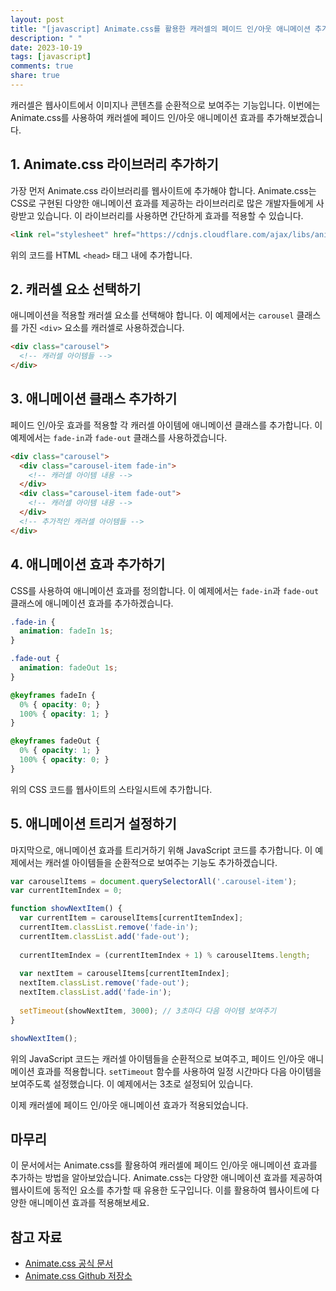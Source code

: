 ```yaml
---
layout: post
title: "[javascript] Animate.css를 활용한 캐러셀의 페이드 인/아웃 애니메이션 추가하기"
description: " "
date: 2023-10-19
tags: [javascript]
comments: true
share: true
---
```


캐러셀은 웹사이트에서 이미지나 콘텐츠를 순환적으로 보여주는 기능입니다. 이번에는 Animate.css를 사용하여 캐러셀에 페이드 인/아웃 애니메이션 효과를 추가해보겠습니다.

## 1. Animate.css 라이브러리 추가하기

가장 먼저 Animate.css 라이브러리를 웹사이트에 추가해야 합니다. Animate.css는 CSS로 구현된 다양한 애니메이션 효과를 제공하는 라이브러리로 많은 개발자들에게 사랑받고 있습니다. 이 라이브러리를 사용하면 간단하게 효과를 적용할 수 있습니다.

```html
<link rel="stylesheet" href="https://cdnjs.cloudflare.com/ajax/libs/animate.css/4.1.1/animate.min.css">
```

위의 코드를 HTML `<head>` 태그 내에 추가합니다.

## 2. 캐러셀 요소 선택하기

애니메이션을 적용할 캐러셀 요소를 선택해야 합니다. 이 예제에서는 `carousel` 클래스를 가진 `<div>` 요소를 캐러셀로 사용하겠습니다.

```html
<div class="carousel">
  <!-- 캐러셀 아이템들 -->
</div>
```

## 3. 애니메이션 클래스 추가하기

페이드 인/아웃 효과를 적용할 각 캐러셀 아이템에 애니메이션 클래스를 추가합니다. 이 예제에서는 `fade-in`과 `fade-out` 클래스를 사용하겠습니다.

```html
<div class="carousel">
  <div class="carousel-item fade-in">
    <!-- 캐러셀 아이템 내용 -->
  </div>
  <div class="carousel-item fade-out">
    <!-- 캐러셀 아이템 내용 -->
  </div>
  <!-- 추가적인 캐러셀 아이템들 -->
</div>
```

## 4. 애니메이션 효과 추가하기

CSS를 사용하여 애니메이션 효과를 정의합니다. 이 예제에서는 `fade-in`과 `fade-out` 클래스에 애니메이션 효과를 추가하겠습니다.

```css
.fade-in {
  animation: fadeIn 1s;
}

.fade-out {
  animation: fadeOut 1s;
}

@keyframes fadeIn {
  0% { opacity: 0; }
  100% { opacity: 1; }
}

@keyframes fadeOut {
  0% { opacity: 1; }
  100% { opacity: 0; }
}
```

위의 CSS 코드를 웹사이트의 스타일시트에 추가합니다.

## 5. 애니메이션 트리거 설정하기

마지막으로, 애니메이션 효과를 트리거하기 위해 JavaScript 코드를 추가합니다. 이 예제에서는 캐러셀 아이템들을 순환적으로 보여주는 기능도 추가하겠습니다.

```javascript
var carouselItems = document.querySelectorAll('.carousel-item');
var currentItemIndex = 0;

function showNextItem() {
  var currentItem = carouselItems[currentItemIndex];
  currentItem.classList.remove('fade-in');
  currentItem.classList.add('fade-out');
  
  currentItemIndex = (currentItemIndex + 1) % carouselItems.length;
  
  var nextItem = carouselItems[currentItemIndex];
  nextItem.classList.remove('fade-out');
  nextItem.classList.add('fade-in');
  
  setTimeout(showNextItem, 3000); // 3초마다 다음 아이템 보여주기
}

showNextItem();
```

위의 JavaScript 코드는 캐러셀 아이템들을 순환적으로 보여주고, 페이드 인/아웃 애니메이션 효과를 적용합니다. `setTimeout` 함수를 사용하여 일정 시간마다 다음 아이템을 보여주도록 설정했습니다. 이 예제에서는 3초로 설정되어 있습니다.

이제 캐러셀에 페이드 인/아웃 애니메이션 효과가 적용되었습니다.

## 마무리

이 문서에서는 Animate.css를 활용하여 캐러셀에 페이드 인/아웃 애니메이션 효과를 추가하는 방법을 알아보았습니다. Animate.css는 다양한 애니메이션 효과를 제공하여 웹사이트에 동적인 요소를 추가할 때 유용한 도구입니다. 이를 활용하여 웹사이트에 다양한 애니메이션 효과를 적용해보세요.

## 참고 자료
- [Animate.css 공식 문서](https://animate.style/)
- [Animate.css Github 저장소](https://github.com/animate-css/animate.css)